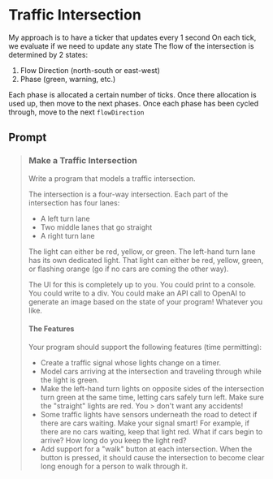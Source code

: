 # Traffic Intersection

My approach is to have a ticker that updates every 1 second
On each tick, we evaluate if we need to update any state
The flow of the intersection is determined by 2 states:

1. Flow Direction (north-south or east-west)
2. Phase (green, warning, etc.)

Each phase is allocated a certain number of ticks. Once there allocation is used up, then move to the next phases.
Once each phase has been cycled through, move to the next `flowDirection`

## Prompt

> ### Make a Traffic Intersection
>
> Write a program that models a traffic intersection.
>
> The intersection is a four-way intersection. Each part of the intersection has four lanes:
>
> - A left turn lane
> - Two middle lanes that go straight
> - A right turn lane
>
> The light can either be red, yellow, or green.
> The left-hand turn lane has its own dedicated light. That light can either be red, yellow, green, or flashing orange (go if no cars are coming the other way).
>
> The UI for this is completely up to you. You could print to a console. You could write to a div. You could make an API call to OpenAI to generate an image based on the state of your program! Whatever you like.
>
> #### The Features
>
> Your program should support the following features (time permitting):
>
> - Create a traffic signal whose lights change on a timer.
> - Model cars arriving at the intersection and traveling through while the light is green.
> - Make the left-hand turn lights on opposite sides of the intersection turn green at the same time, letting cars safely turn left. Make sure the "straight" lights are red. You > don't want any accidents!
> - Some traffic lights have sensors underneath the road to detect if there are cars waiting. Make your signal smart! For example, if there are no cars waiting, keep that light red. What if cars begin to arrive? How long do you keep the light red?
> - Add support for a "walk" button at each intersection. When the button is pressed, it should cause the intersection to become clear long enough for a person to walk through it.
